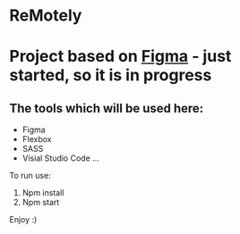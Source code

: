# ReMotely
# Project based on [Figma](assets/img/cover-github.png)  - just started, so it is **in progress**

## The tools which will be used here:

* Figma
* Flexbox
* SASS
* Visial Studio Code
...

To run use:
1. Npm install
2. Npm start

Enjoy :)
